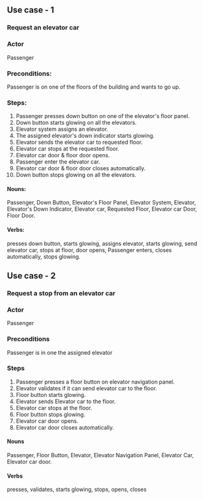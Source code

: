 ## Use case - 1

### Request an elevator car

### Actor

Passenger

### Preconditions:

Passenger is on one of the floors of the building and wants to go up.

### Steps:

1. Passenger presses down button on one of the elevator's floor panel.
2. Down button starts glowing on all the elevators.
3. Elevator system assigns an elevator.
4. The assigned elevator's down indicator starts glowing.
5. Elevator sends the elevator car to requested floor.
6. Elevator car stops at the requested floor.
7. Elevator car door & floor door opens.
8. Passenger enter the elevator car.
9. Elevator car door & floor door closes automatically.
10. Down button stops glowing on all the elevators.

#### Nouns:

Passenger, Down Button, Elevator's Floor Panel, Elevator System, Elevator, Elevator's Down
Indicator, Elevator car, Requested Floor, Elevator car Door, Floor Door.

#### Verbs:

presses down button, starts glowing, assigns elevator, starts glowing, send elevator car, stops at
floor, door opens, Passenger enters, closes automatically, stops glowing.

## Use case - 2

### Request a stop from an elevator car

### Actor

Passenger

### Preconditions

Passenger is in one the assigned elevator

### Steps

1. Passenger presses a floor button on elevator navigation panel.
2. Elevator validates if it can send elevator car to the floor.
3. Floor button starts glowing.
4. Elevator sends Elevator car to the floor.
5. Elevator car stops at the floor.
6. Floor button stops glowing.
7. Elevator car door opens.
8. Elevator car door closes automatically.

#### Nouns

Passenger, Floor Button, Elevator, Elevator Navigation Panel, Elevator Car, Elevator car door.

#### Verbs

presses, validates, starts glowing, stops, opens, closes